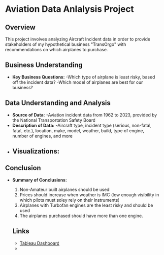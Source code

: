 # Aviation Data Anlalysis Project

## Overview
This project involves analyzing Aircraft Incident data in order to provide stakeholders of my hypothetical business "TransOrgo" with recommendations on which airplanes to purchase.

## Business Understanding
- **Key Business Questions:**
    -Which type of airplane is least risky, based off the incident data?
    -Which model of airplanes are best for our business?

## Data Understanding and Analysis
- **Source of Data:** 
    -Aviation incident data from 1962 to 2023, provided by the National Transportation Safety Board
- **Description of Data:**
    -Aircraft type, incident type (serious, non-fatal, fatal, etc.), location, make, model, weather, build, type of engine, number of engines, and more
- **Visualizations:**
    -

## Conclusion
- **Summary of Conclusions:**
    1. Non-Amateur built airplanes should be used
    2. Prices should increase when weather is IMC (low enough visibility in which pilots must soley rely on their instruments)
    3. Airplanes with Turbofan engines are the least risky and should be used
    4. The airplanes purchased should have more than one engine.
 
  ## Links
  - [Tableau Dashboard](https://public.tableau.com/views/Aviation_Phase1_Project_EvanCallaghan/AviationDashboard?:language=en-US&publish=yes&:sid=&:display_count=n&:origin=viz_share_link)
  - 
